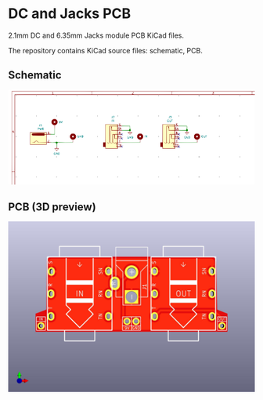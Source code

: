 # DC and Jacks PCB

2.1mm DC and 6.35mm Jacks module PCB KiCad files.

The repository contains KiCad source files: schematic, PCB.

## Schematic

![](https://github.com/vitaliy-bobrov/dc-jack-module/blob/main/images/schematic.png)

## PCB (3D preview)

![](https://github.com/vitaliy-bobrov/dc-jack-module/blob/main/images/pcb.jpg)
